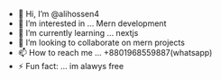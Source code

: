 - 👋 Hi, I’m @alihossen4
- 👀 I’m interested in ... Mern development 
- 🌱 I’m currently learning ... nextjs
- 💞️ I’m looking to collaborate on mern projects
- 📫 How to reach me ... +8801968559887(whatsapp)
- ⚡ Fun fact: ... im alawys free

<!---
alihossen4/alihossen4 is a ✨ special ✨ repository because its `README.md` (this file) appears on your GitHub profile.
You can click the Preview link to take a look at your changes.
--->
